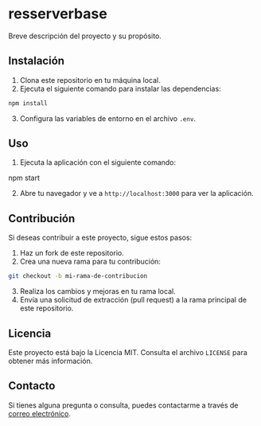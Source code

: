 # resserverbase

Breve descripción del proyecto y su propósito.

## Instalación

1. Clona este repositorio en tu máquina local.
2. Ejecuta el siguiente comando para instalar las dependencias:
``` bash
npm install
```
3. Configura las variables de entorno en el archivo `.env`.

## Uso

1. Ejecuta la aplicación con el siguiente comando:

npm start

2. Abre tu navegador y ve a `http://localhost:3000` para ver la aplicación.

## Contribución

Si deseas contribuir a este proyecto, sigue estos pasos:

1. Haz un fork de este repositorio.
2. Crea una nueva rama para tu contribución:
``` bash
git checkout -b mi-rama-de-contribucion
```

3. Realiza los cambios y mejoras en tu rama local.
4. Envía una solicitud de extracción (pull request) a la rama principal de este repositorio.

## Licencia

Este proyecto está bajo la Licencia MIT. Consulta el archivo `LICENSE` para obtener más información.

## Contacto

Si tienes alguna pregunta o consulta, puedes contactarme a través de [correo electrónico](mailto:ulissesdiaz@hotmail.com).

